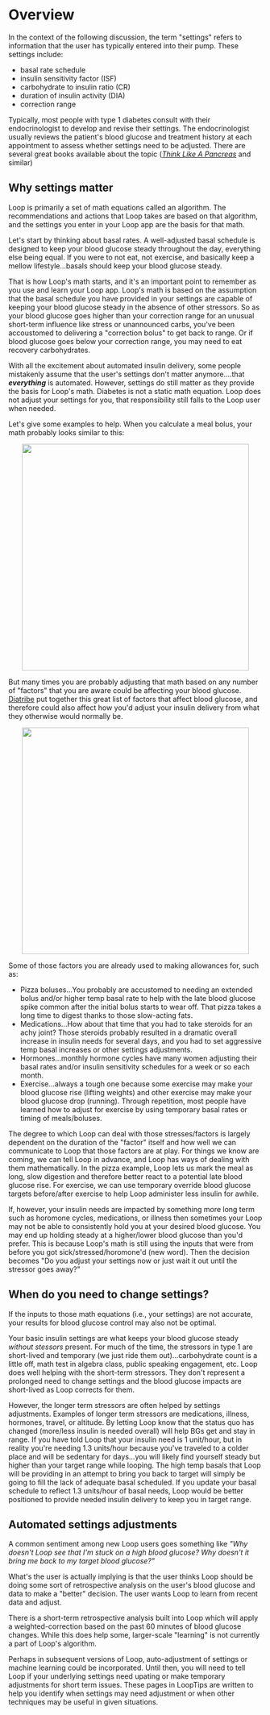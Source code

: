 # Overview

In the context of the following discussion, the term "settings" refers to information that the user has typically entered into their pump.  These settings include:

* basal rate schedule
* insulin sensitivity factor (ISF)
* carbohydrate to insulin ratio (CR)
* duration of insulin activity (DIA)
* correction range

Typically, most people with type 1 diabetes consult with their endocrinologist to develop and revise their settings.  The endocrinologist usually reviews the patient's blood glucose and treatment history at each appointment to assess whether settings need to be adjusted.  There are several great books available about the topic ([*Think Like A Pancreas*](https://www.amazon.com/Think-Like-Pancreas-Practical-Insulin-Completely/dp/0738215147) and similar)

## Why settings matter

Loop is primarily a set of math equations called an algorithm.  The recommendations and actions that Loop takes are based on that algorithm, and the settings you enter in your Loop app are the basis for that math.

Let's start by thinking about basal rates.  A well-adjusted basal schedule is designed to keep your blood glucose steady throughout the day, everything else being equal. If you were to not eat, not exercise, and basically keep a mellow lifestyle...basals should keep your blood glucose steady.  

That is how Loop's math starts, and it's an important point to remember as you use and learn your Loop app.  Loop's math is based on the assumption that the basal schedule you have provided in your settings are capable of keeping your blood glucose steady in the absence of other stressors.  So as your blood glucose goes higher than your correction range for an unusual short-term influence like stress or unannounced carbs, you've been accoustomed to delivering a "correction bolus" to get back to range. Or if blood glucose goes below your correction range, you may need to eat recovery carbohydrates.

With all the excitement about automated insulin delivery, some people mistakenly assume that the user's settings don't matter anymore....that **<i>everything</i>** is automated. However, settings do still matter as they provide the basis for Loop's math.  Diabetes is not a static math equation. Loop does not adjust your settings for you, that responsibility still falls to the Loop user when needed.

Let's give some examples to help.  When you calculate a meal bolus, your math probably looks similar to this:

<p align="center">
<img src="../img/bolus-equation.jpg" width="450">
</p>

But many times you are probably adjusting that math based on any number of "factors" that you are aware could be affecting your blood glucose. [Diatribe](https://diabetesresearchconnection.org/42-factors-affect-blood-glucose/) put together this great list of factors that affect blood glucose, and therefore could also affect how you'd adjust your insulin delivery from what they otherwise would normally be.

<p align="center">
<img src="../img/bg-factors.png" width="450">
</p>

Some of those factors you are already used to making allowances for, such as:

* Pizza boluses...You probably are accustomed to needing an extended bolus and/or higher temp basal rate to help with the late blood glucose spike common after the initial bolus starts to wear off.  That pizza takes a long time to digest thanks to those slow-acting fats.  
* Medications...How about that time that you had to take steroids for an achy joint?  Those steroids probably resulted in a dramatic overall increase in insulin needs for several days, and you had to set aggressive temp basal increases or other settings adjustments.
* Hormones...monthly hormone cycles have many women adjusting their basal rates and/or insulin sensitivity schedules for a week or so each month.
* Exercise...always a tough one because some exercise may make your blood glucose rise (lifting weights) and other exercise may make your blood glucose drop (running).  Through repetition, most people have learned how to adjust for exercise by using temporary basal rates or timing of meals/boluses.

The degree to which Loop can deal with those stresses/factors is largely dependent on the duration of the "factor" itself and how well we can communicate to Loop that those factors are at play.  For things we know are coming, we can tell Loop in advance, and Loop has ways of dealing with them mathematically.  In the pizza example, Loop lets us mark the meal as long, slow digestion and therefore better react to a potential late blood glucose rise.  For exercise, we can use temporary override blood glucose targets before/after exercise to help Loop administer less insulin for awhile.

If, however, your insulin needs are impacted by something more long term such as horomone cycles, medications, or illness then sometimes your Loop may not be able to consistently hold you at your desired blood glucose.  You may end up holding steady at a higher/lower blood glucose than you'd prefer.  This is because Loop's math is still using the inputs that were from before you got sick/stressed/horomone'd (new word).  Then the decision becomes "Do you adjust your settings now or just wait it out until the stressor goes away?" 

## When do you need to change settings?

If the inputs to those math equations (i.e., your settings) are not accurate, your results for blood glucose control may also not be optimal.

Your basic insulin settings are what keeps your blood glucose steady *without stessors* present.  For much of the time, the stressors in type 1 are short-lived and temporary (we just ride them out)...carbohydrate count is a little off, math test in algebra class, public speaking engagement, etc.  Loop does well helping with the short-term stressors.  They don't represent a prolonged need to change settings and the blood glucose impacts are short-lived as Loop corrects for them.

However, the longer term stressors are often helped by settings adjustments.  Examples of longer term stressors are medications, illness, hormones, travel, or altitude.   By letting Loop know that the status quo has changed (more/less insulin is needed overall) will help BGs get and stay in range.  If you have told Loop that your insulin need is 1 unit/hour, but in reality you're needing 1.3 units/hour because you've traveled to a colder place and will be sedentary for days...you will likely find yourself steady but higher than your target range while looping.  The high temp basals that Loop will be providing in an attempt to bring you back to target will simply be going to fill the lack of adequate basal scheduled.  If you update your basal schedule to reflect 1.3 units/hour of basal needs, Loop would be better positioned to provide needed insulin delivery to keep you in target range.

## Automated settings adjustments

A common sentiment among new Loop users goes something like *"Why doesn't Loop see that I'm stuck on a high blood glucose?  Why doesn't it bring me back to my target blood glucose?"*

What's the user is actually implying is that the user thinks Loop should be doing some sort of retrospective analysis on the user's blood glucose and data to make a "better" decision.   The user wants Loop to learn from recent data and adjust.  

There is a short-term retrospective analysis built into Loop which will apply a weighted-correction based on the past 60 minutes of blood glucose changes.  While this does help some, larger-scale "learning" is not currently a part of Loop's algorithm. 

Perhaps in subsequent versions of Loop, auto-adjustment of settings or machine learning could be incorporated.  Until then, you will need to tell Loop if your underlying settings need upating or make temporary adjustments for short term issues. These pages in LoopTips are written to help you identify when settings may need adjustment or when other techniques may be useful in given situations.


